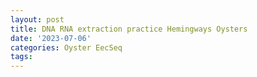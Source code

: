 ```yaml
---
layout: post
title: DNA RNA extraction practice Hemingways Oysters
date: '2023-07-06'
categories: Oyster EecSeq
tags: 
---
```

